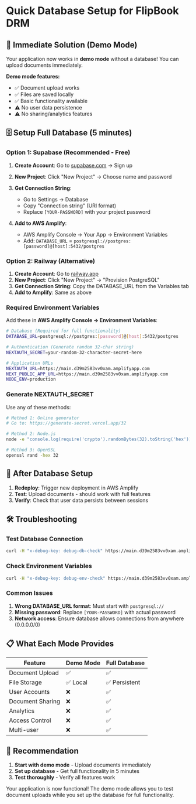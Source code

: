 # Quick Database Setup for FlipBook DRM

## 🚀 **Immediate Solution (Demo Mode)**

Your application now works in **demo mode** without a database! You can upload documents immediately.

**Demo mode features:**
- ✅ Document upload works
- ✅ Files are saved locally
- ✅ Basic functionality available
- ⚠️ No user data persistence
- ⚠️ No sharing/analytics features

## 🗄️ **Setup Full Database (5 minutes)**

### **Option 1: Supabase (Recommended - Free)**

1. **Create Account**: Go to [supabase.com](https://supabase.com) → Sign up
2. **New Project**: Click "New Project" → Choose name and password
3. **Get Connection String**:
   - Go to Settings → Database
   - Copy "Connection string" (URI format)
   - Replace `[YOUR-PASSWORD]` with your project password

4. **Add to AWS Amplify**:
   - AWS Amplify Console → Your App → Environment Variables
   - Add: `DATABASE_URL` = `postgresql://postgres:[password]@[host]:5432/postgres`

### **Option 2: Railway (Alternative)**

1. **Create Account**: Go to [railway.app](https://railway.app)
2. **New Project**: Click "New Project" → "Provision PostgreSQL"
3. **Get Connection String**: Copy the DATABASE_URL from the Variables tab
4. **Add to Amplify**: Same as above

### **Required Environment Variables**

Add these in **AWS Amplify Console → Environment Variables**:

```bash
# Database (Required for full functionality)
DATABASE_URL=postgresql://postgres:[password]@[host]:5432/postgres

# Authentication (Generate random 32-char string)
NEXTAUTH_SECRET=your-random-32-character-secret-here

# Application URLs
NEXTAUTH_URL=https://main.d39m2583vv0xam.amplifyapp.com
NEXT_PUBLIC_APP_URL=https://main.d39m2583vv0xam.amplifyapp.com
NODE_ENV=production
```

### **Generate NEXTAUTH_SECRET**

Use any of these methods:
```bash
# Method 1: Online generator
# Go to: https://generate-secret.vercel.app/32

# Method 2: Node.js
node -e "console.log(require('crypto').randomBytes(32).toString('hex'))"

# Method 3: OpenSSL
openssl rand -hex 32
```

## 🔄 **After Database Setup**

1. **Redeploy**: Trigger new deployment in AWS Amplify
2. **Test**: Upload documents - should work with full features
3. **Verify**: Check that user data persists between sessions

## 🛠️ **Troubleshooting**

### **Test Database Connection**
```bash
curl -H "x-debug-key: debug-db-check" https://main.d39m2583vv0xam.amplifyapp.com/api/debug/db
```

### **Check Environment Variables**
```bash
curl -H "x-debug-key: debug-env-check" https://main.d39m2583vv0xam.amplifyapp.com/api/debug/env
```

### **Common Issues**

1. **Wrong DATABASE_URL format**: Must start with `postgresql://`
2. **Missing password**: Replace `[YOUR-PASSWORD]` with actual password
3. **Network access**: Ensure database allows connections from anywhere (0.0.0.0/0)

## 📋 **What Each Mode Provides**

| Feature | Demo Mode | Full Database |
|---------|-----------|---------------|
| Document Upload | ✅ | ✅ |
| File Storage | ✅ Local | ✅ Persistent |
| User Accounts | ❌ | ✅ |
| Document Sharing | ❌ | ✅ |
| Analytics | ❌ | ✅ |
| Access Control | ❌ | ✅ |
| Multi-user | ❌ | ✅ |

## 🎯 **Recommendation**

1. **Start with demo mode** - Upload documents immediately
2. **Set up database** - Get full functionality in 5 minutes
3. **Test thoroughly** - Verify all features work

Your application is now functional! The demo mode allows you to test document uploads while you set up the database for full functionality.